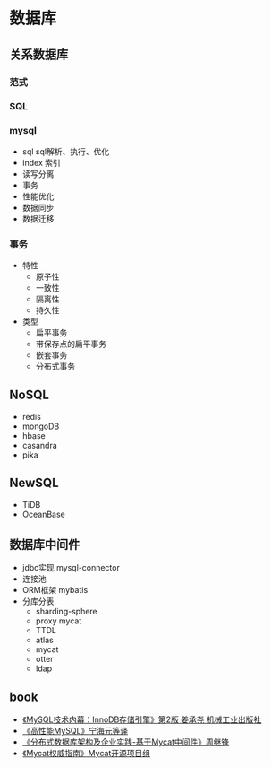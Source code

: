 # 数据库

## 关系数据库
### 范式
### SQL
### mysql
- sql sql解析、执行、优化
- index 索引
- 读写分离
- 事务
- 性能优化
- 数据同步
- 数据迁移

### 事务
- 特性
  - 原子性
  - 一致性
  - 隔离性
  - 持久性
- 类型
  - 扁平事务
  - 带保存点的扁平事务
  - 嵌套事务
  - 分布式事务

## NoSQL
* redis
* mongoDB
* hbase
* casandra
* pika

## NewSQL
* TiDB
* OceanBase

## 数据库中间件
* jdbc实现 mysql-connector
* 连接池
* ORM框架 mybatis
* 分库分表
  * sharding-sphere
  * proxy mycat
  * TTDL
  * atlas
  * mycat
  * otter
  * ldap

## book
* [《MySQL技术内幕：InnoDB存储引擎》第2版 姜承尧 机械工业出版社](/99-book/notes/50-database/MySQL技术内幕InnoDB存储引擎.md)
* [《高性能MySQL》宁海元等译](/99-book/notes/50-database/高性能MySQL.md)
* [《分布式数据库架构及企业实践-基于Mycat中间件》周继锋](/99-book/notes/50-database/分布式数据库架构及企业实践.md)
* [《Mycat权威指南》Mycat开源项目组](/99-book/notes/50-database/Mycat权威指南.md)